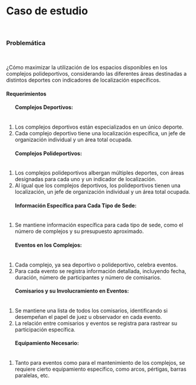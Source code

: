 <h1>Caso de estudio</h1>
<br>
<h3>Problemática</h3>
<br>
<p>¿Cómo maximizar la utilización de los espacios disponibles en los complejos polideportivos, considerando las diferentes áreas destinadas a distintos deportes con indicadores de localización específicos. </p>

<h4>Requerimientos</h4>

<ol>
    <h4>Complejos Deportivos:</h4>
    <br>
    <li>Los complejos deportivos están especializados en un único deporte.</li>
    <li>Cada complejo deportivo tiene una localización específica, un jefe de organización individual y un área total ocupada.</li>
</ol>
<ol>
    <h4>Complejos Polideportivos:</h4>
    <br>
    <li>Los complejos polideportivos albergan múltiples deportes, con áreas designadas para cada uno y un indicador de localización.</li>
    <li>Al igual que los complejos deportivos, los polideportivos tienen una localización, un jefe de organización individual y un área total ocupada.</li>
</ol>
<ol>
    <h4>Información Específica para Cada Tipo de Sede:</h4>
    <br>
    <li>Se mantiene información específica para cada tipo de sede, como el número de complejos y su presupuesto aproximado.</li>
</ol>
<ol>
    <h4>Eventos en los Complejos:</h4>
    <br>
    <li>Cada complejo, ya sea deportivo o polideportivo, celebra eventos.</li>
    <li>Para cada evento se registra información detallada, incluyendo fecha, duración, número de participantes y número de comisarios.</li>
</ol>
<ol>
    <h4>Comisarios y su Involucramiento en Eventos:</h4>
    <br>
    <li>Se mantiene una lista de todos los comisarios, identificando si desempeñan el papel de juez u observador en cada evento.</li>
    <li>La relación entre comisarios y eventos se registra para rastrear su participación específica.</li>
</ol>
<ol>
    <h4>Equipamiento Necesario:</h4>
    <br>
    <li>Tanto para eventos como para el mantenimiento de los complejos, se requiere cierto equipamiento específico, como arcos, pértigas, barras paralelas, etc.</li>
</ol>

